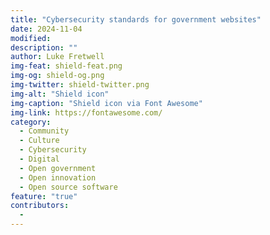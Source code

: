 ```yaml
---
title: "Cybersecurity standards for government websites"
date: 2024-11-04
modified: 
description: ""
author: Luke Fretwell
img-feat: shield-feat.png
img-og: shield-og.png
img-twitter: shield-twitter.png
img-alt: "Shield icon"
img-caption: "Shield icon via Font Awesome"
img-link: https://fontawesome.com/
category:
  - Community
  - Culture
  - Cybersecurity
  - Digital
  - Open government
  - Open innovation
  - Open source software
feature: "true"
contributors:
  - 
---
```



